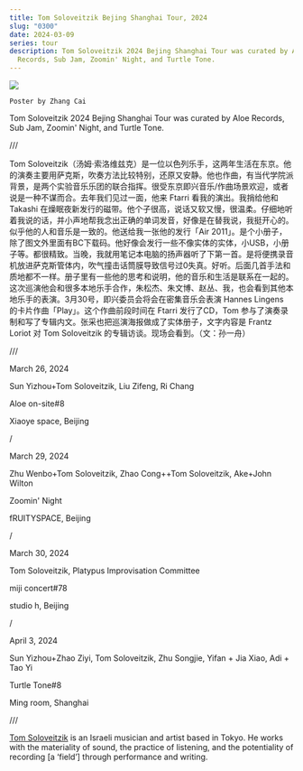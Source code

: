```yaml
---
title: Tom Soloveitzik Bejing Shanghai Tour, 2024
slug: "0300"
date: 2024-03-09
series: tour
description: Tom Soloveitzik 2024 Bejing Shanghai Tour was curated by Aloe
  Records, Sub Jam, Zoomin' Night, and Turtle Tone.
---
```

![](/images/uploads/tom-soloveitzik-tour.jpg)

`Poster by Zhang Cai`

Tom Soloveitzik 2024 Bejing Shanghai Tour was curated by Aloe Records, Sub Jam, Zoomin' Night, and Turtle Tone.

///

Tom Soloveitzik（汤姆·索洛维兹克）是一位以色列乐手，这两年生活在东京。他的演奏主要用萨克斯，吹奏方法比较特别，还原又安静。他也作曲，有当代学院派背景，是两个实验音乐乐团的联合指挥。很受东京即兴音乐/作曲场景欢迎，或者说是一种不谋而合。去年我们见过一面，他来 Ftarri 看我的演出。我捎给他和 Takashi 在燥眠夜新发行的磁带。他个子很高，说话又软又慢，很温柔。仔细地听着我说的话，并小声地帮我念出正确的单词发音，好像是在替我说，我挺开心的。似乎他的人和音乐是一致的。他送给我一张他的发行「Air 2011」。是个小册子，除了图文外里面有BC下载码。他好像会发行一些不像实体的实体，小USB，小册子等。都很精致。当晚，我就用笔记本电脑的扬声器听了下第一首。是将便携录音机放进萨克斯管体内，吹气撞击话筒膜导致信号过0失真。好听。后面几首手法和质地都不一样。册子里有一些他的思考和说明，他的音乐和生活是联系在一起的。这次巡演他会和很多本地乐手合作，朱松杰、朱文博、赵丛、我，也会看到其他本地乐手的表演。3月30号，即兴委员会将会在密集音乐会表演 Hannes Lingens 的卡片作曲「Play」。这个作曲前段时间在 Ftarri 发行了CD，Tom 参与了演奏录制和写了专辑内文。张采也把巡演海报做成了实体册子，文字内容是 Frantz Loriot 对 Tom Soloveitzik 的专辑访谈。现场会看到。（文：孙一舟）

///

March 26, 2024

Sun Yizhou+Tom Soloveitzik, Liu Zifeng, Ri Chang

Aloe on-site#8

Xiaoye space, Beijing

/

March 29, 2024

Zhu Wenbo+Tom Soloveitzik, Zhao Cong++Tom Soloveitzik, Ake+John Wilton

Zoomin' Night

fRUITYSPACE, Beijing

/

March 30, 2024

Tom Soloveitzik, Platypus Improvisation Committee

miji concert#78

studio h, Beijing

/

April 3, 2024

Sun Yizhou+Zhao Ziyi, Tom Soloveitzik, Zhu Songjie, Yifan + Jia Xiao, Adi + Tao Yi

Turtle Tone#8

Ming room, Shanghai

///

[Tom Soloveitzik](https://www.tomsoloveitzik.net/) is an Israeli musician and artist based in Tokyo. He works with the materiality of sound, the practice of listening, and the potentiality of recording \[a ‘field’] through performance and writing.
